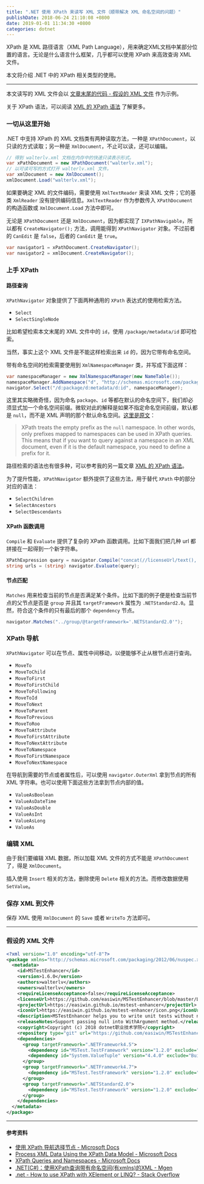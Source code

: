 ```yaml
---
title: ".NET 使用 XPath 来读写 XML 文件（顺带解决 XML 命名空间的问题）"
publishDate: 2018-06-24 21:10:08 +0800
date: 2019-01-01 11:34:30 +0800
categories: dotnet
---
```


XPath 是 XML 路径语言（XML Path Language），用来确定XML文档中某部分位置的语言。无论是什么语言什么框架，几乎都可以使用 XPath 来高效查询 XML 文件。

本文将介绍 .NET 中的 XPath 相关类型的使用。

---

本文读写的 XML 文件会以 [文章末尾的代码 - 假设的 XML 文件](#%E5%81%87%E8%AE%BE%E7%9A%84-xml-%E6%96%87%E4%BB%B6) 作为示例。

关于 XPath 语法，可以阅读 [XML 的 XPath 语法](/post/xml-xpath.html) 了解更多。

<div id="toc"></div>

### 一切从这里开始

.NET 中支持 XPath 的 XML 文档类有两种读取方法，一种是 `XPathDocument`，以只读的方式读取；另一种是 `XmlDocument`，不止可以读，还可以编辑。

```csharp
// 得到 walterlv.xml 文档在内存中的快速只读表示形式。
var xPathDocument = new XPathDocument("walterlv.xml");
// 以可读可写的方式打开 walterlv.xml 文件。
var xmlDocument = new XmlDocument();  
xmlDocument.Load("walterlv.xml"); 
```

如果要确定 XML 的文件编码，需要使用 `XmlTextReader` 来读 XML 文件；它的基类 `XmlReader` 没有提供编码信息。`XmlTextReader` 作为参数传入 `XPathDocument` 的构造函数或 `XmlDocument.Load` 方法中即可。

无论是 `XPathDocument` 还是 `XmlDocument`，因为都实现了 `IXPathNavigable`，所以都有 `CreateNavigator();` 方法，调用能得到 `XPathNavigator` 对象。不过前者的 `CanEdit` 是 `false`，后者的 `CanEdit` 是 `true`。

```csharp
var navigator1 = xPathDocument.CreateNavigator();
var navigator2 = xmlDocument.CreateNavigator();
```

### 上手 XPath

#### 路径查询

`XPathNavigator` 对象提供了下面两种通用的 `XPath` 表达式的使用检索方法。

- `Select`
- `SelectSingleNode`

比如希望检索本文末尾的 XML 文件中的 `id`，使用 `/package/metadata/id` 即可检索。

当然，事实上这个 XML 文件是不能这样检索出来 `id` 的，因为它带有命名空间。

带有命名空间的检索需要使用到 `XmlNamespaceManager` 类，并写成下面这样：

```csharp
var namespaceManager = new XmlNamespaceManager(new NameTable());
namespaceManager.AddNamespace("d", "http://schemas.microsoft.com/packaging/2012/06/nuspec.xsd");
navigator.Select("/d:package/d:metadata/d:id", namespaceManager);
```

这里其实略微奇怪，因为命名 `package`、`id` 等都在默认的命名空间下，我们却必须显式加一个命名空间前缀。微软对此的解释是如果不指定命名空间前缀，默认都是 `null`，而不是 XML 声明的那个默认命名空间。[这里是原文](https://docs.microsoft.com/en-us/dotnet/standard/data/xml/xpath-queries-and-namespaces#the-default-namespace?wt.mc_id=MVP)：

> XPath treats the empty prefix as the `null` namespace. In other words, only prefixes mapped to namespaces can be used in XPath queries. This means that if you want to query against a namespace in an XML document, even if it is the default namespace, you need to define a prefix for it.

路径检索的语法也有很多种，可以参考我的另一篇文章 [XML 的 XPath 语法](/post/xml-xpath.html)。

为了提升性能，`XPathNavigator` 额外提供了这些方法，用于替代 `XPath` 中的部分对应的语法：

- `SelectChildren`
- `SelectAncestors`
- `SelectDescendants`

#### XPath 函数调用

`Compile` 和 `Evaluate` 提供了复杂的 XPath 函数调用。比如下面我们把几种 url 都拼接在一起得到一个新字符串。

```csharp
XPathExpression query = navigator.Compile("concat(//licenseUrl/text(), //projectUrl/text(), //iconUrl/text())");
string urls = (string) navigator.Evaluate(query);
```

#### 节点匹配

`Matches` 用来检查当前的节点是否满足某个条件。比如下面的例子便是检查当前节点的父节点是否是 `group` 并且其 `targetFramework` 属性为 `.NETStandard2.0`。显然，符合这个条件的只有最后的那个 `dependency` 节点。

```csharp
navigator.Matches("../group/@targetFramework='.NETStandard2.0'");
```

### XPath 导航

`XPathNavigator` 可以在节点、属性中间移动，以便能够不止从根节点进行查询。

- `MoveTo`
- `MoveToChild`
- `MoveToFirst`
- `MoveToFirstChild`
- `MoveToFollowing`
- `MoveToId`
- `MoveToNext`
- `MoveToParent`
- `MoveToPrevious`
- `MoveToRoo`
- `MoveToAttribute`
- `MoveToFirstAttribute`
- `MoveToNextAttribute`
- `MoveToNamespace`
- `MoveToFirstNamespace`
- `MoveToNextNamespace`

在导航到需要的节点或者属性后，可以使用 `navigator.OuterXml` 拿到节点的所有 XML 字符串。也可以使用下面这些方法拿到节点内部的值。

- `ValueAsBoolean`
- `ValueAsDateTime`
- `ValueAsDouble`
- `ValueAsInt`
- `ValueAsLong`
- `ValueAs`

### 编辑 XML

由于我们要编辑 XML 数据，所以加载 XML 文件的方式不能是 `XPathDocument` 了，得是 `XmlDocument`。

插入使用 `Insert` 相关的方法，删除使用 `Delete` 相关的方法。而修改数据使用 `SetValue`。

### 保存 XML 到文件

保存 XML 使用 `XmlDocument` 的 `Save` 或者 `WriteTo` 方法即可。

---

### 假设的 XML 文件

```xml
<?xml version="1.0" encoding="utf-8"?>
<package xmlns="http://schemas.microsoft.com/packaging/2012/06/nuspec.xsd">
  <metadata>
    <id>MSTestEnhancer</id>
    <version>1.6.0</version>
    <authors>walterlv</authors>
    <owners>walterlv</owners>
    <requireLicenseAcceptance>false</requireLicenseAcceptance>
    <licenseUrl>https://github.com/easiwin/MSTestEnhancer/blob/master/LICENSE</licenseUrl>
    <projectUrl>https://easiwin.github.io/mstest-enhancer</projectUrl>
    <iconUrl>https://easiwin.github.io/mstest-enhancer/icon.png</iconUrl>
    <description>MSTestEnhancer helps you to write unit tests without naming any method. You can write method contract descriptions instead of writing confusing test method name when writing unit tests.</description>
    <releaseNotes>Support passing null into WithArgument method.</releaseNotes>
    <copyright>Copyright (c) 2018 dotnet职业技术学院</copyright>
    <repository type="git" url="https://github.com/easiwin/MSTestEnhancer.git" />
    <dependencies>
      <group targetFramework=".NETFramework4.5">
        <dependency id="MSTest.TestFramework" version="1.2.0" exclude="Build,Analyzers" />
        <dependency id="System.ValueTuple" version="4.4.0" exclude="Build,Analyzers" />
      </group>
      <group targetFramework=".NETFramework4.7">
        <dependency id="MSTest.TestFramework" version="1.2.0" exclude="Build,Analyzers" />
      </group>
      <group targetFramework=".NETStandard2.0">
        <dependency id="MSTest.TestFramework" version="1.2.0" exclude="Build,Analyzers" />
      </group>
    </dependencies>
  </metadata>
</package>
```

---

#### 参考资料

- [使用 XPath 导航选择节点 - Microsoft Docs](https://docs.microsoft.com/zh-cn/dotnet/standard/data/xml/select-nodes-using-xpath-navigation?wt.mc_id=MVP)
- [Process XML Data Using the XPath Data Model - Microsoft Docs](https://docs.microsoft.com/en-us/dotnet/standard/data/xml/process-xml-data-using-the-xpath-data-model?wt.mc_id=MVP)
- [XPath Queries and Namespaces - Microsoft Docs](https://docs.microsoft.com/en-us/dotnet/standard/data/xml/xpath-queries-and-namespaces?wt.mc_id=MVP)
- [.NET(C#)：使用XPath查询带有命名空间(有xmlns)的XML - Mgen](https://www.mgenware.com/blog/?p=596)
- [.net - How to use XPath with XElement or LINQ? - Stack Overflow](https://stackoverflow.com/q/3642829/6233938)
